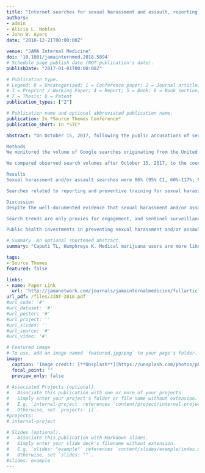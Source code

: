 ```yaml
---
title: "Internet searches for sexual harassment and assault, reporting, and training since the #MeToo movement"
authors:
- admin
- Alicia L. Nobles
- John W. Ayers
date: "2018-12-21T00:00:00Z"

venue: "JAMA Internal Medicine"
doi: '10.1001/jamainternmed.2018.5094'
# Schedule page publish date (NOT publication's date). 
publishDate: "2017-01-01T00:00:00Z"

# Publication type.
# Legend: 0 = Uncategorized; 1 = Conference paper; 2 = Journal article;
# 3 = Preprint / Working Paper; 4 = Report; 5 = Book; 6 = Book section;
# 7 = Thesis; 8 = Patent 
publication_types: ["2"]

# Publication name and optional abbreviated publication name. 
publication: In *Source Themes Conference*
publication_short: In *STC*

abstract: "On October 15, 2017, following the public accusations of sexual harassment and assault against film producer Harvey Weinstein, actress Alyssa Milano encouraged victims to bring the taboo topic out of the shadows by sharing their own stories on social media. #MeToo was tweeted 300 000 times the day after Milano’s post and generated widespread support with scores of accusations made against media, political, and business leaders, giving voice to previously unheard victims.1 However, the implications for the victims whose perpetrators are not public figures is unknown. To fill this knowledge gap, we examined how internet searches for sexual harassment and/or assault changed following #MeToo.2

Methods
We monitored the volume of Google searches originating from the United States that were indicative of sexual harassment and/or assault awareness (all searches including the term “sexual” and the terms “harassment” or “assault”) from January 1, 2010, through June 15, 2018. We further monitored the subset of these searches that focused on seeking resources for reporting of sexual harassment and/or assault (searches that also included “report” or “reporting”) and preventive training (searches that also included “train” or “training”). The search volumes were provided as a ratio of all Google searches (per 10 million), thereby adjusting for changes in Google usage over time. Raw search count estimates were inferred using Comscore estimates (http://comscore.com).

We compared observed search volumes after October 15, 2017, to the counterfactual scenario manufactured from predicted search volumes using the autoregressive integrated moving average (ARIMA) algorithm of Hyndman and Khandakar3 applied to weekly trends from January 1, 2004, to October 14, 2017 (before #MeToo). The ratio of observed and predicted volumes with bootstrapped confidence intervals (CIs) were computed using R, version 3.5.0 (R Foundation). Because these analyses were based on public aggregate data, institutional review board approval was not required.

Results
Sexual harassment and/or assault searches were 86% (95% CI, 60%-117%; P < .001) higher than expected from October 15, 2017, to June 15, 2018, reaching record highs (Figure). Moreover, observed searches remained higher than expected each week until 8 months after #MeToo began. In absolute terms, the post-#MeToo period corresponded with the greatest number of sexual harassment and/or assault searches ever recorded in the United States, with 40 to 54 million searches from October 15, 2017, to June 15, 2018.

Searches related to reporting and preventive training for sexual harassment and/or assault were 30% (95% CI, 23%-39%; P < .001) higher and 51% (95% CI, 43%-60%; P < .001) higher than predicted from October 15, 2017, to June 15, 2018. Both spiked weeks after #MeToo began and remained greater than expected for all weeks except 1.

Discussion
Despite the well-documented evidence that sexual harassment and/or assault has major public health implications,4 it has received little national attention. The #MeToo movement has prompted substantial interest in not only sexual harassment and/or assault, but also actionable outcomes for reporting and prevention.

Search trends are only proxies for engagement, and sentinel surveillance (such as surveys) will clarify these early findings. However, our findings demonstrate the power of grassroots movements to respond to large-scale public health crises. These results suggest that #MeToo may have reduced the stigma of sexual harassment and/or assault as more seek help.5

Public health investments in preventing sexual harassment and/or assault is disproportionately small compared with the scale of the problem,6 in part because the problem is hidden from the public. With millions more persons than ever voicing their needs months after #MeToo began, public health leaders should respond by investing in enhanced prevention training and improving resources for survivors."

# Summary. An optional shortened abstract.
summary: "Caputi TL, Humphreys K. Medical marijuana users are more likely to use prescription drugs medically and nonmedically. Journal of Addiction Medicine. July/August 2018;12(4):295-299"

tags:
- Source Themes
featured: false

links:
- name: Paper Link
  url: 'http://jamanetwork.com/journals/jamainternalmedicine/fullarticle/10.1001/jamainternmed.2018.5094'
url_pdf: /files/JINT-2018.pdf
#url_code: '#'
#url_dataset: '#'
#url_poster: '#'
#url_project: ''
#url_slides: ''
#url_source: '#'
#url_video: '#'

# Featured image
# To use, add an image named `featured.jpg/png` to your page's folder. 
image:
  caption: 'Image credit: [**Unsplash**](https://unsplash.com/photos/pLCdAaMFLTE)'
  focal_point: ""
  preview_only: false
 
# Associated Projects (optional).
#   Associate this publication with one or more of your projects.
#   Simply enter your project's folder or file name without extension.
#   E.g. `internal-project` references `content/project/internal-project/index.md`.
#   Otherwise, set `projects: []`.
#projects:
# internal-project

# Slides (optional).
#   Associate this publication with Markdown slides.
#   Simply enter your slide deck's filename without extension.
#   E.g. `slides: "example"` references `content/slides/example/index.md`.
#   Otherwise, set `slides: ""`.
#slides: example
---
```

